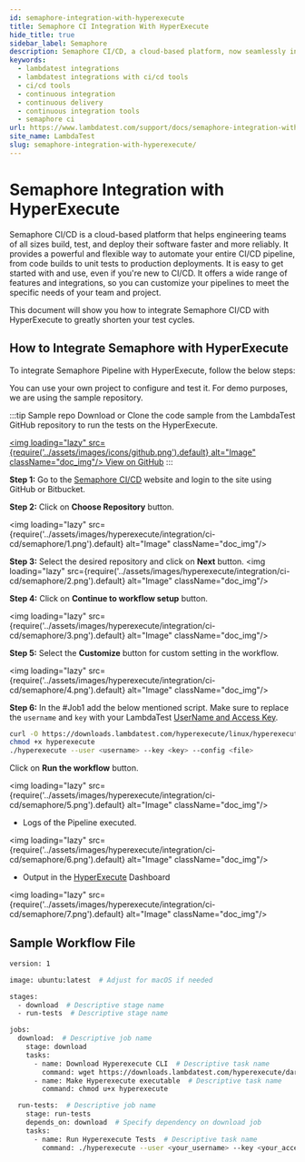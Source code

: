 ```yaml
---
id: semaphore-integration-with-hyperexecute
title: Semaphore CI Integration With HyperExecute
hide_title: true
sidebar_label: Semaphore
description: Semaphore CI/CD, a cloud-based platform, now seamlessly integrates with LambdaTest HyperExecute for enhanced testing performance.
keywords:
  - lambdatest integrations
  - lambdatest integrations with ci/cd tools
  - ci/cd tools
  - continuous integration
  - continuous delivery
  - continuous integration tools
  - semaphore ci
url: https://www.lambdatest.com/support/docs/semaphore-integration-with-hyperexecute/
site_name: LambdaTest
slug: semaphore-integration-with-hyperexecute/
---
```


<script type="application/ld+json"
      dangerouslySetInnerHTML={{ __html: JSON.stringify({
       "@context": "https://schema.org",
        "@type": "BreadcrumbList",
        "itemListElement": [{
          "@type": "ListItem",
          "position": 1,
          "name": "LambdaTest",
          "item": "https://www.lambdatest.com"
        },{
          "@type": "ListItem",
          "position": 2,
          "name": "Support",
          "item": "https://www.lambdatest.com/support/docs/"
        },{
          "@type": "ListItem",
          "position": 3,
          "name": "Semaphore Integration",
          "item": "https://www.lambdatest.com/support/docs/semaphore-integration-with-hyperexecute/"
        }]
      })
    }}
></script>

# Semaphore Integration with HyperExecute

Semaphore CI/CD is a cloud-based platform that helps engineering teams of all sizes build, test, and deploy their software faster and more reliably. It provides a powerful and flexible way to automate your entire CI/CD pipeline, from code builds to unit tests to production deployments. It is easy to get started with and use, even if you're new to CI/CD. It offers a wide range of features and integrations, so you can customize your pipelines to meet the specific needs of your team and project.

This document will show you how to integrate Semaphore CI/CD with HyperExecute to greatly shorten your test cycles.

## How to Integrate Semaphore with HyperExecute

To integrate Semaphore Pipeline with HyperExecute, follow the below steps:

You can use your own project to configure and test it. For demo purposes, we are using the sample repository.

:::tip Sample repo
Download or Clone the code sample from the LambdaTest GitHub repository to run the tests on the HyperExecute.

<a href="https://github.com/LambdaTest/hyp-ci-cd-integration-sample/tree/semaphore" className="github__anchor"><img loading="lazy" src={require('../assets/images/icons/github.png').default} alt="Image" className="doc_img"/> View on GitHub</a>
:::

**Step 1:** Go to the [Semaphore CI/CD](https://semaphoreci.com/) website and login to the site using GitHub or Bitbucket.

**Step 2:** Click on **Choose Repository** button.

<img loading="lazy" src={require('../assets/images/hyperexecute/integration/ci-cd/semaphore/1.png').default} alt="Image"  className="doc_img"/>

**Step 3:** Select the desired repository and click on **Next** button.
<img loading="lazy" src={require('../assets/images/hyperexecute/integration/ci-cd/semaphore/2.png').default} alt="Image"  className="doc_img"/>

**Step 4:** Click on **Continue to workflow setup** button.

<img loading="lazy" src={require('../assets/images/hyperexecute/integration/ci-cd/semaphore/3.png').default} alt="Image"  className="doc_img"/>

**Step 5:** Select the  **Customize** button for custom setting in the workflow.

<img loading="lazy" src={require('../assets/images/hyperexecute/integration/ci-cd/semaphore/4.png').default} alt="Image"  className="doc_img"/>

**Step 6:** In the #Job1 add the below mentioned script. Make sure to replace the `username` and `key` with your LambdaTest [UserName and Access Key](https://www.lambdatest.com/support/docs/hyperexecute-how-to-get-my-username-and-access-key/).

```bash
curl -O https://downloads.lambdatest.com/hyperexecute/linux/hyperexecute
chmod +x hyperexecute
./hyperexecute --user <username> --key <key> --config <file>
```

Click on **Run the workflow** button.

<img loading="lazy" src={require('../assets/images/hyperexecute/integration/ci-cd/semaphore/5.png').default} alt="Image"  className="doc_img"/>

- Logs of the Pipeline executed.

<img loading="lazy" src={require('../assets/images/hyperexecute/integration/ci-cd/semaphore/6.png').default} alt="Image"  className="doc_img"/>

- Output in the [HyperExecute](https://hyperexecute.lambdatest.com/hyperexecute/jobs) Dashboard

<img loading="lazy" src={require('../assets/images/hyperexecute/integration/ci-cd/semaphore/7.png').default} alt="Image"  className="doc_img"/>

## Sample Workflow File

```bash
version: 1

image: ubuntu:latest  # Adjust for macOS if needed

stages:
  - download  # Descriptive stage name
  - run-tests  # Descriptive stage name

jobs:
  download:  # Descriptive job name
    stage: download
    tasks:
      - name: Download Hyperexecute CLI  # Descriptive task name
        command: wget https://downloads.lambdatest.com/hyperexecute/darwin/hyperexecute
      - name: Make Hyperexecute executable  # Descriptive task name
        command: chmod u+x hyperexecute

  run-tests:  # Descriptive job name
    stage: run-tests
    depends_on: download  # Specify dependency on download job
    tasks:
      - name: Run Hyperexecute Tests  # Descriptive task name
        command: ./hyperexecute --user <your_username> --key <your_access_key> --config <RELATIVE_PATH_OF_YOUR_YAML_FILE_path>
```
